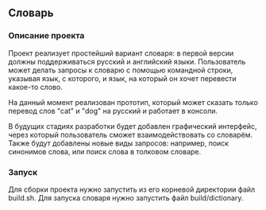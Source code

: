 ## Словарь

### Описание проекта

Проект реализует простейший вариант словаря: в первой версии должны
поддерживаться русский и английский языки. Пользователь может делать запросы к
словарю с помощью командной строки, указывая язык, с которого, и язык, на
который он хочет перевести какое-то слово.

На данный момент реализован прототип, который может сказать только перевод слов
"cat" и "dog" на русский и работает в консоли.

В будущих стадиях разработки будет добавлен графический интерфейс, через
который пользователь сможет взаимодействовать со словарём. Также будут
добавлены новые виды запросов: например, поиск синонимов слова, или поиск слова
в толковом словаре.

### Запуск

Для сборки проекта нужно запустить из его корневой директории файл build.sh.
Для запуска словаря нужно запустить файл build/dictionary.
